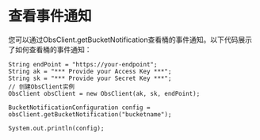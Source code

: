 # 查看事件通知<a name="obs_21_1803"></a>

您可以通过ObsClient.getBucketNotification查看桶的事件通知。以下代码展示了如何查看桶的事件通知：

```
String endPoint = "https://your-endpoint";
String ak = "*** Provide your Access Key ***";
String sk = "*** Provide your Secret Key ***";
// 创建ObsClient实例
ObsClient obsClient = new ObsClient(ak, sk, endPoint);

BucketNotificationConfiguration config = obsClient.getBucketNotification("bucketname");

System.out.println(config);
```

